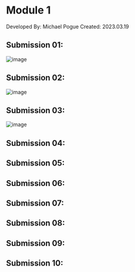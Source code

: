 # Module 1
Developed By: Michael Pogue
Created:      2023.03.19

## Submission 01:
![image](https://user-images.githubusercontent.com/115908053/226219583-057ce1e2-0e83-4eb2-b1da-707e116ef0f8.png)

## Submission 02:
![image](https://user-images.githubusercontent.com/115908053/226219648-8939cc75-83cf-4dd0-93c5-19df91cca6ac.png)

## Submission 03:
![image](https://user-images.githubusercontent.com/115908053/226219640-d9de4183-84ec-4cd5-a8ba-687fca23f3bb.png)

## Submission 04:

## Submission 05:
## Submission 06:
## Submission 07:
## Submission 08:
## Submission 09:
## Submission 10:
